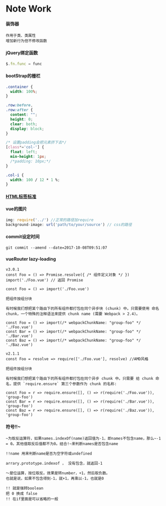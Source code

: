 # Note Work

#### 装饰器

```
作用于类、类属性
增加新行为但不修改函数
```
#### jQuery绑定函数

```javascript
$.fn.func = func
```
#### bootStrap的栅栏

```css
.container {
  width: 100%;
}

.row:before,
.row:after {
  content: "";
  height: 0;
  clear: both;
  display: block;
}

/* 设置padding会把元素挤下去*/
[class*='col-'] {
  float: left;
  min-height: 1px;
  /*padding: 10px;*/ 
}

.col-i {
  width: 100 / 12 * 1 %;
}
```
#### [HTML标签标准](https://www.w3.org/TR/html5/dom.html#kinds-of-content)

#### vue的图片

```javascript 
img: require('../') //正常的路径加require
background-image: url('path/to/your/source') // css的路径
```
#### commit设定时间

```
git commit --amend --date=2017-10-08T09:51:07
```
#### vueRouter lazy-loading

```
v3.0.1
const Foo = () => Promise.resolve({ /* 组件定义对象 */ })
import('./Foo.vue') // 返回 Promise

const Foo = () => import('./Foo.vue')

把组件按组分块

有时候我们想把某个路由下的所有组件都打包在同个异步块 (chunk) 中。只需要使用 命名 chunk，一个特殊的注释语法来提供 chunk name (需要 Webpack > 2.4)。

const Foo = () => import(/* webpackChunkName: "group-foo" */ './Foo.vue')
const Bar = () => import(/* webpackChunkName: "group-foo" */ './Bar.vue')
const Baz = () => import(/* webpackChunkName: "group-foo" */ './Baz.vue')
```

```
v2.1.1
const Foo = resolve => require(['./Foo.vue'], resolve) //AMD风格

把组件按组分块

有时候我们想把某个路由下的所有组件都打包在同个异步 chunk 中。只需要 给 chunk 命名，提供 `require.ensure` 第三个参数作为 chunk 的名称:

const Foo = r => require.ensure([], () => r(require('./Foo.vue')), 'group-foo')
const Bar = r => require.ensure([], () => r(require('./Bar.vue')), 'group-foo')
const Baz = r => require.ensure([], () => r(require('./Baz.vue')), 'group-foo')
```
#### 符号!!~

```
~为取反运算符，如果names.indexOf(name)返回值为-1，即names不包含name，那么~-1 = 0。其他值取反后值都不为0。结合!~来判断names是否包含name

!!name 用来判断name是否为空字符或undefined 

arrary.prototype.indexof ， 没有包含，就返回-1

～是位运算，按位取反。效果是转number，+1，然后取负数。
也就是说，如果不包含得到-1，就+1，再乘以-1，也就是0

!! 就是强转boolean
把 0 换成 false
!! 在if里面是可以省略的一般
```

